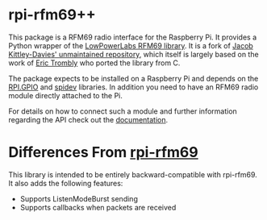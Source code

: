 # rpi-rfm69++
This package is a RFM69 radio interface for the Raspberry Pi. It provides a Python wrapper of the [LowPowerLabs RFM69 library](https://github.com/LowPowerLab/RFM69). It is a fork of 
[Jacob Kittley-Davies' unmaintained repository](https://github.com/jkittley/RFM69), which itself is largely based on the work of [Eric Trombly](https://github.com/etrombly/RFM69) who ported the library from C.

The package expects to be installed on a Raspberry Pi and depends on the [RPI.GPIO](https://pypi.org/project/RPi.GPIO/) and [spidev](https://pypi.org/project/spidev/) libraries. In addition you need to have an RFM69 radio module directly attached to the Pi. 

For details on how to connect such a module and further information regarding the API check out the [documentation](http://rpi-rfm69.readthedocs.io/).

# Differences From [rpi-rfm69](https://github.com/jkittley/RFM69)
This library is intended to be entirely backward-compatible with rpi-rfm69. It also adds the following features:
* Supports ListenModeBurst sending
* Supports callbacks when packets are received
